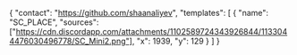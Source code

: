 {
"contact": "https://github.com/shaanaliyev",
"templates": [
{
"name": "SC_PLACE",
"sources": ["https://cdn.discordapp.com/attachments/1102589724343926844/1133044476030496778/SC_Mini2.png"],
"x": 1939,
"y": 129
}
]
}
